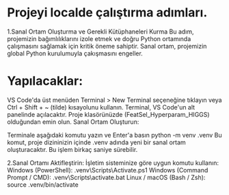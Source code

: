 # Projeyi localde çalıştırma adımları.

1.Sanal Ortam Oluşturma ve Gerekli Kütüphaneleri Kurma
Bu adım, projemizin bağımlılıklarını izole etmek ve doğru Python ortamında çalışmasını sağlamak için kritik öneme sahiptir. Sanal ortam, projemizin global Python kurulumuyla çakışmasını engeller.

# Yapılacaklar:

<!--VS Code Terminalini Açın -->

VS Code'da üst menüden Terminal > New Terminal seçeneğine tıklayın veya Ctrl + Shift + ~ (tilde) kısayolunu kullanın. Terminal, VS Code'un alt panelinde açılacaktır. Proje klasörünüzde (FeatSel_Hyperparam_HIGGS) olduğundan emin olun.
Sanal Ortam Oluşturun:

Terminale aşağıdaki komutu yazın ve Enter'a basın
python -m venv .venv
Bu komut, proje dizininizin içinde .venv adında yeni bir sanal ortam oluşturacaktır. Bu işlem birkaç saniye sürebilir.

2.Sanal Ortamı Aktifleştirin:
İşletim sisteminize göre uygun komutu kullanın:
Windows (PowerShell): .venv\Scripts\Activate.ps1
Windows (Command Prompt / CMD): .venv\Scripts\activate.bat
Linux / macOS (Bash / Zsh): source .venv/bin/activate

